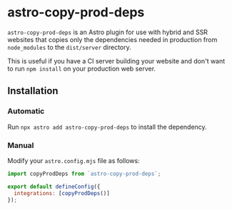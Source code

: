 # astro-copy-prod-deps

`astro-copy-prod-deps` is an Astro plugin for use with hybrid and SSR websites that copies only the dependencies needed in production from `node_modules` to the `dist/server` directory.

This is useful if you have a CI server building your website and don't want to run `npm install` on your production web server.

## Installation

### Automatic

Run `npx astro add astro-copy-prod-deps` to install the dependency.

### Manual

Modify your `astro.config.mjs` file as follows:

```js
import copyProdDeps from `astro-copy-prod-deps`;

export default defineConfig({
  integrations: [copyProdDeps()]
});
```
